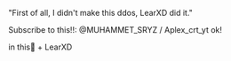 

"First of all, I didn't make this ddos, LearXD did it."

Subscribe to this!!: @MUHAMMET_SRYZ / Aplex_crt_yt ok!


 in this🤗 + LearXD 
